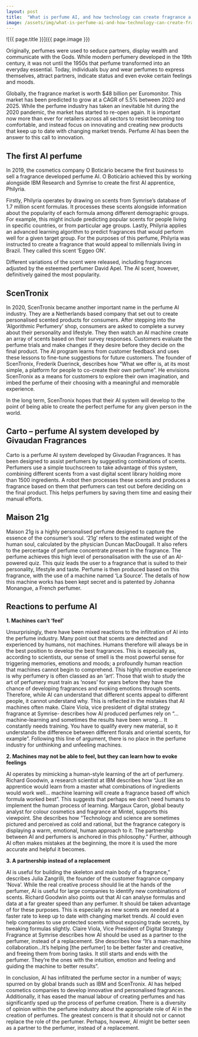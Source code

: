 ```yaml
---
layout: post
title:  "What is perfume AI, and how technology can create fragrance a human will love?"
image: /assets/img/what-is-perfume-ai-and-how-technology-can-create-fragrance-a-human-will-love.jpg
---
```


![{{ page.title }}]({{ page.image }})

Originally, perfumes were used to seduce partners, display wealth and communicate with the Gods. While modern perfumery developed in the 19th century, it was not until the 1950s that perfume transformed into an everyday essential. Today, individuals buy and wear perfumes to express themselves, attract partners, indicate status and even evoke certain feelings and moods.

Globally, the fragrance market is worth $48 billion per Euromonitor. This market has been predicted to grow at a CAGR of 5.5% between 2020 and 2025. While the perfume industry has taken an inevitable hit during the 2020 pandemic, the market has started to re-open again. It is important now more than ever for retailers across all sectors to resist becoming too comfortable, and instead focus on innovating and creating new products that keep up to date with changing market trends. Perfume AI has been the answer to this call to innovation.

## The first AI perfume
In 2019, the cosmetics company O Boticàrio became the first business to sell a fragrance developed perfume AI. O Boticàrio achieved this by working alongside IBM Research and Symrise to create the first AI apprentice, Philyria.

Firstly, Philyria operates by drawing on scents from Symrise’s database of 1.7 million scent formulas. It processes these scents alongside information about the popularity of each formula among different demographic groups. For example, this might include predicting popular scents for people living in specific countries, or from particular age groups. Lastly, Philyria applies an advanced learning algorithm to predict fragrances that would perform well for a given target group. For the purposes of this perfume, Philyria was instructed to create a fragrance that would appeal to millennials living in Brazil. They called this scent ‘Eggeo ON’.

Different variations of the scent were released, including fragrances adjusted by the esteemed perfumer David Apel. The AI scent, however, definitively gained the most popularity.

## ScenTronix
In 2020, ScenTronix became another important name in the perfume Al industry. They are a Netherlands based company that set out to create personalised scented products for consumers. After stepping into the ‘Algorithmic Perfumery’ shop, consumers are asked to complete a survey about their personality and lifestyle. They then watch an AI machine create an array of scents based on their survey responses. Customers evaluate the perfume trials and make changes if they desire before they decide on the final product. The AI program learns from customer feedback and uses these lessons to fine-tune suggestions for future customers. The founder of ScenTronix, Frederik Duerinck, describes how “What we offer is, at its most simple, a platform for people to co-create their own perfume”. He envisions ScenTronix as a means for customers to explore their own imagination, and imbed the perfume of their choosing with a meaningful and memorable experience.

In the long term, ScenTronix hopes that their AI system will develop to the point of being able to create the perfect perfume for any given person in the world.

## Carto – perfume AI system developed by Givaudan Fragrances
Carto is a perfume AI system developed by Givaudan Fragrances. It has been designed to assist perfumers by suggesting combinations of scents. Perfumers use a simple touchscreen to take advantage of this system, combining different scents from a vast digital scent library holding more than 1500 ingredients. A robot then processes these scents and produces a fragrance based on them that perfumers can test out before deciding on the final product. This helps perfumers by saving them time and easing their manual efforts.

## Maison 21g
Maison 21g is a highly personalised perfume designed to capture the essence of the consumer’s soul. ‘21g’ refers to the estimated weight of the human soul, calculated by the physician Duncan MacDougall. It also refers to the percentage of perfume concentrate present in the fragrance. The perfume achieves this high level of personalisation with the use of an AI-powered quiz. This quiz leads the user to a fragrance that is suited to their personality, lifestyle and taste. Perfume is then produced based on this fragrance, with the use of a machine named ‘La Source’. The details of how this machine works has been kept secret and is patented by Johanna Monangue, a French perfumer.

## Reactions to perfume AI

**1. Machines can’t ‘feel’**

Unsurprisingly, there have been mixed reactions to the infiltration of AI into the perfume industry. Many point out that scents are detected and experienced by humans, not machines. Humans therefore will always be in the best position to develop the best fragrances. This is especially as, according to scientists, our sense of smell is the most powerful sense for triggering memories, emotions and moods; a profoundly human reaction that machines cannot begin to comprehend. This highly emotive experience is why perfumery is often classed as an ‘art’. Those that wish to study the art of perfumery must train as ‘noses’ for years before they have the chance of developing fragrances and evoking emotions through scents. Therefore, while AI can understand that different scents appeal to different people, it cannot understand why. This is reflected in the mistakes that AI machines often make. Claire Viola, vice president of digital strategy fragrance at Symrise- describes how AI produced perfumes rely on “… machine-learning and sometimes the results have been wrong… It constantly needs training. You have to qualify every new material, so it understands the difference between different florals and oriental scents, for example”. Following this line of argument, there is no place in the perfume industry for unthinking and unfeeling machines.

**2. Machines may not be able to feel, but they can learn how to evoke feelings**

AI operates by mimicking a human-style learning of the art of perfumery. Richard Goodwin, a research scientist at IBM describes how “Just like an apprentice would learn from a master what combinations of ingredients would work well… machine learning will create a fragrance based off which formula worked best”. This suggests that perhaps we don’t need humans to implement the human process of learning. Margaux Caron, global beauty analyst for colour cosmetics and fragrance at Mintel, supports this viewpoint. She describes how “Technology and science are sometimes pictured and perceived as cold and rational, but the fragrance category is displaying a warm, emotional, human approach to it. The partnership between AI and perfumers is anchored in this philosophy.” Further, although AI often makes mistakes at the beginning, the more it is used the more accurate and helpful it becomes.

**3. A partnership instead of a replacement**

AI is useful for building the skeleton and main body of a fragrance,” describes Julia Zangrilli, the founder of the customer fragrance company ‘Nova’. While the real creative process should lie at the hands of the perfumer, AI is useful for large companies to identify new combinations of scents. Richard Goodwin also points out that AI can analyse formulas and data at a far greater speed than any perfumer. It should be taken advantage of for these purposes. This is especially as new scents are needed at a faster rate to keep up to date with changing market trends. AI could even help companies to use protected scents without exposing trade secrets, by tweaking formulas slightly. Claire Viola, Vice President of Digital Strategy Fragrance at Symrise describes how AI should be used as a partner to the perfumer, instead of a replacement. She describes how “It’s a man-machine collaboration…It’s helping [the perfumer] to be better faster and creative, and freeing them from boring tasks. It still starts and ends with the perfumer. They’re the ones with the intuition, emotion and feeling and guiding the machine to better results”.

In conclusion, AI has infiltrated the perfume sector in a number of ways; spurred on by global brands such as IBM and ScenTronix. AI has helped cosmetics companies to develop innovative and personalised fragrances. Additionally, it has eased the manual labour of creating perfumes and has significantly sped up the process of perfume creation. There is a diversity of opinion within the perfume industry about the appropriate role of AI in the creation of perfumes. The greatest concern is that it should not or cannot replace the role of the perfumer. Perhaps, however, AI might be better seen as a partner to the perfumer, instead of a replacement.
